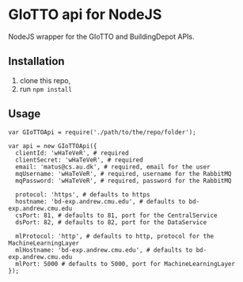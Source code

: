 # GIoTTO api for NodeJS

NodeJS wrapper for the GIoTTO and BuildingDepot APIs.

## Installation

1. clone this repo,
2. run `npm install`

## Usage

```
var GIoTTOApi = require('./path/to/the/repo/folder');

var api = new GIoTTOApi({
  clientId: 'wHaTeVeR', # required
  clientSecret: 'wHaTeVeR', # required
  email: 'matus@cs.au.dk', # required, email for the user
  mqUsername: 'wHaTeVeR', # required, username for the RabbitMQ
  mqPassword: 'wHaTeVeR', # required, password for the RabbitMQ

  protocol: 'https', # defaults to https
  hostname: 'bd-exp.andrew.cmu.edu', # defaults to bd-exp.andrew.cmu.edu
  csPort: 81, # defaults to 81, port for the CentralService
  dsPort: 82, # defaults to 82, port for the DataService

  mlProtocol: 'http', # defaults to http, protocol for the MachineLearningLayer
  mlHostname: 'bd-exp.andrew.cmu.edu', # defaults to bd-exp.andrew.cmu.edu
  mlPort: 5000 # defaults to 5000, port for MachineLearningLayer
});
```
